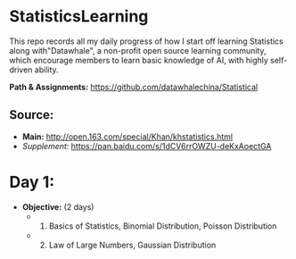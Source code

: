 # StatisticsLearning
This repo records all my daily progress of how I start off learning Statistics along with"Datawhale", a non-profit open source learning community, which encourage members to learn basic knowledge of AI, with highly self-driven ability.

**Path & Assignments:** https://github.com/datawhalechina/Statistical

## Source:
- **Main:** http://open.163.com/special/Khan/khstatistics.html
- *Supplement:* https://pan.baidu.com/s/1dCV6rrOWZU-deKxAoectGA

# Day 1:
- **Objective:** (2 days)
  - 1. Basics of Statistics, Binomial Distribution, Poisson Distribution
  - 2. Law of Large Numbers, Gaussian Distribution
